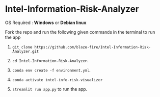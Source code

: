 # Intel-Information-Risk-Analyzer

OS Required : **Windows** or **Debian linux**

Fork the repo and run the following given commands in the terminal to run the app 

1) `git clone https://github.com/blaze-fire/Intel-Information-Risk-Analyzer.git` 
  
2) `cd Intel-Information-Risk-Analyzer`.

3) `conda env create -f environment.yml`.

4) `conda activate intel-info-risk-visualizer` 

5) `streamlit run app.py` to run the app.
